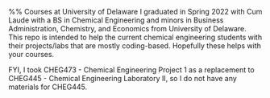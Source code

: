 %% Courses at University of Delaware
I graduated in Spring 2022 with Cum Laude with a BS in Chemical Engineering and minors in Business Administration, Chemistry, and Economics from University of Delaware. This repo is intended to help the current chemical engineering students with their projects/labs that are mostly coding-based. Hopefully these helps with your courses.

FYI, I took CHEG473 - Chemical Engineering Project 1 as a replacement to CHEG445 - Chemical Engineering Laboratory II, so I do not have any materials for CHEG445.
